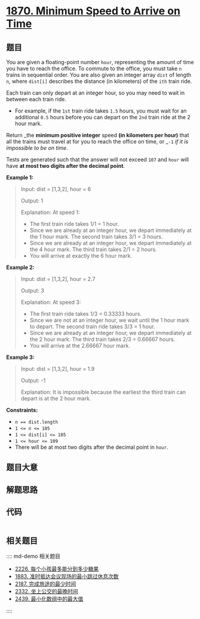 # [1870. Minimum Speed to Arrive on Time](https://leetcode.com/problems/minimum-speed-to-arrive-on-time)

## 题目

You are given a floating-point number `hour`, representing the amount of time
you have to reach the office. To commute to the office, you must take `n`
trains in sequential order. You are also given an integer array `dist` of
length `n`, where `dist[i]` describes the distance (in kilometers) of the
`ith` train ride.

Each train can only depart at an integer hour, so you may need to wait in
between each train ride.

  * For example, if the `1st` train ride takes `1.5` hours, you must wait for an additional `0.5` hours before you can depart on the `2nd` train ride at the 2 hour mark.

Return _the **minimum positive integer** speed **(in kilometers per hour)**
that all the trains must travel at for you to reach the office on time, or
_`-1` _if it is impossible to be on time_.

Tests are generated such that the answer will not exceed `107` and `hour` will
have **at most two digits after the decimal point**.



**Example 1:**

> Input: dist = [1,3,2], hour = 6
> 
> Output: 1
> 
> Explanation: At speed 1:
> - The first train ride takes 1/1 = 1 hour.
> - Since we are already at an integer hour, we depart immediately at the 1 hour mark. The second train takes 3/1 = 3 hours.
> - Since we are already at an integer hour, we depart immediately at the 4 hour mark. The third train takes 2/1 = 2 hours.
> - You will arrive at exactly the 6 hour mark.

**Example 2:**

> Input: dist = [1,3,2], hour = 2.7
> 
> Output: 3
> 
> Explanation: At speed 3:
> - The first train ride takes 1/3 = 0.33333 hours.
> - Since we are not at an integer hour, we wait until the 1 hour mark to depart. The second train ride takes 3/3 = 1 hour.
> - Since we are already at an integer hour, we depart immediately at the 2 hour mark. The third train takes 2/3 = 0.66667 hours.
> - You will arrive at the 2.66667 hour mark.

**Example 3:**

> Input: dist = [1,3,2], hour = 1.9
> 
> Output: -1
> 
> Explanation: It is impossible because the earliest the third train can depart is at the 2 hour mark.

**Constraints:**

  * `n == dist.length`
  * `1 <= n <= 105`
  * `1 <= dist[i] <= 105`
  * `1 <= hour <= 109`
  * There will be at most two digits after the decimal point in `hour`.


## 题目大意

## 解题思路

## 代码

```javascript

```

## 相关题目

:::: md-demo 相关题目
- [2226. 每个小孩最多能分到多少糖果](https://leetcode.com/problems/maximum-candies-allocated-to-k-children)
- [1883. 准时抵达会议现场的最小跳过休息次数](https://leetcode.com/problems/minimum-skips-to-arrive-at-meeting-on-time)
- [2187. 完成旅途的最少时间](https://leetcode.com/problems/minimum-time-to-complete-trips)
- [2332. 坐上公交的最晚时间](https://leetcode.com/problems/the-latest-time-to-catch-a-bus)
- [2439. 最小化数组中的最大值](https://leetcode.com/problems/minimize-maximum-of-array)

::::

